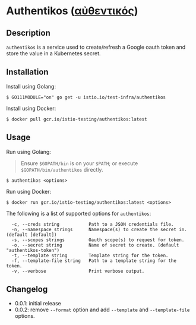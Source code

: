 # Authentikos ([αὐθεντικός](https://en.wikipedia.org/wiki/Authentication))

## Description

`authentikos` is a service used to create/refresh a Google oauth token and store the value in a Kubernetes secret.

## Installation

Install using Golang:

```console
$ GO111MODULE="on" go get -u istio.io/test-infra/authentikos
```

Install using Docker:

```console
$ docker pull gcr.io/istio-testing/authentikos:latest
```

## Usage

Run using Golang:
> Ensure `$GOPATH/bin` is on your `$PATH`; or execute `$GOPATH/bin/authentikos` directly.

```console
$ authentikos <options>
```

Run using Docker:

```console
$ docker run gcr.io/istio-testing/authentikos:latest <options>
```

The following is a list of supported options for `authentikos`:

```console
  -c, --creds string           Path to a JSON credentials file.
  -n, --namespace strings      Namespace(s) to create the secret in. (default [default])
  -s, --scopes strings         Oauth scope(s) to request for token.
  -o, --secret string          Name of secret to create. (default "authentikos-token")
  -t, --template string        Template string for the token.
  -f, --template-file string   Path to a template string for the token.
  -v, --verbose                Print verbose output.
```

## Changelog

- 0.0.1: initial release
- 0.0.2: remove `--format` option and add `--template` and `--template-file` options.
